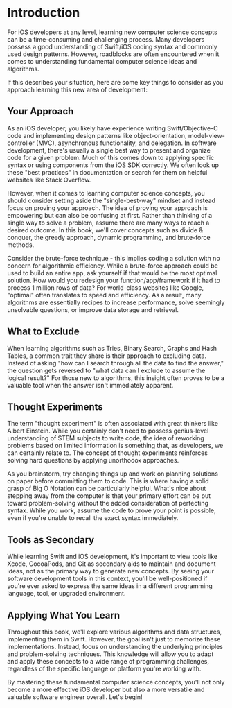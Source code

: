 # Introduction

For iOS developers at any level, learning new computer science concepts can be a time-consuming and challenging process. Many developers possess a good understanding of Swift/iOS coding syntax and commonly used design patterns. However, roadblocks are often encountered when it comes to understanding fundamental computer science ideas and algorithms.

If this describes your situation, here are some key things to consider as you approach learning this new area of development:

## Your Approach 

As an iOS developer, you likely have experience writing Swift/Objective-C code and implementing design patterns like object-orientation, model-view-controller (MVC), asynchronous functionality, and delegation. In software development, there's usually a single best way to present and organize code for a given problem. Much of this comes down to applying specific syntax or using components from the iOS SDK correctly. We often look up these "best practices" in documentation or search for them on helpful websites like Stack Overflow.

However, when it comes to learning computer science concepts, you should consider setting aside the "single-best-way" mindset and instead focus on proving your approach. The idea of proving your approach is empowering but can also be confusing at first. Rather than thinking of a single way to solve a problem, assume there are many ways to reach a desired outcome. In this book, we'll cover concepts such as divide & conquer, the greedy approach, dynamic programming, and brute-force methods.

Consider the brute-force technique - this implies coding a solution with no concern for algorithmic efficiency. While a brute-force approach could be used to build an entire app, ask yourself if that would be the most optimal solution. How would you redesign your function/app/framework if it had to process 1 million rows of data? For world-class websites like Google, "optimal" often translates to speed and efficiency. As a result, many algorithms are essentially recipes to increase performance, solve seemingly unsolvable questions, or improve data storage and retrieval.

## What to Exclude

When learning algorithms such as Tries, Binary Search, Graphs and Hash Tables, a common trait they share is their approach to excluding data. Instead of asking "how can I search through all the data to find the answer," the question gets reversed to "what data can I exclude to assume the logical result?" For those new to algorithms, this insight often proves to be a valuable tool when the answer isn't immediately apparent.

## Thought Experiments

The term "thought experiment" is often associated with great thinkers like Albert Einstein. While you certainly don't need to possess genius-level understanding of STEM subjects to write code, the idea of reworking problems based on limited information is something that, as developers, we can certainly relate to. The concept of thought experiments reinforces solving hard questions by applying unorthodox approaches.

As you brainstorm, try changing things up and work on planning solutions on paper before committing them to code. This is where having a solid grasp of Big O Notation can be particularly helpful. What's nice about stepping away from the computer is that your primary effort can be put toward problem-solving without the added consideration of perfecting syntax. While you work, assume the code to prove your point is possible, even if you're unable to recall the exact syntax immediately.

## Tools as Secondary

While learning Swift and iOS development, it's important to view tools like Xcode, CocoaPods, and Git as secondary aids to maintain and document ideas, not as the primary way to generate new concepts. By seeing your software development tools in this context, you'll be well-positioned if you're ever asked to express the same ideas in a different programming language, tool, or upgraded environment.

## Applying What You Learn

Throughout this book, we'll explore various algorithms and data structures, implementing them in Swift. However, the goal isn't just to memorize these implementations. Instead, focus on understanding the underlying principles and problem-solving techniques. This knowledge will allow you to adapt and apply these concepts to a wide range of programming challenges, regardless of the specific language or platform you're working with.

By mastering these fundamental computer science concepts, you'll not only become a more effective iOS developer but also a more versatile and valuable software engineer overall. Let's begin!